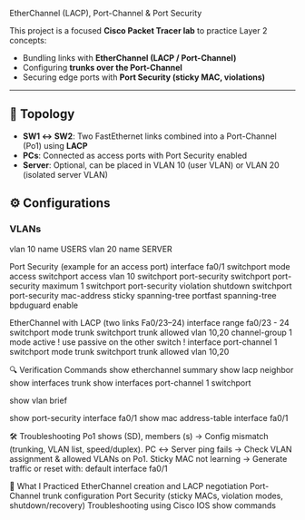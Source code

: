 EtherChannel (LACP), Port-Channel & Port Security

This project is a focused **Cisco Packet Tracer lab** to practice Layer 2 concepts:
- Bundling links with **EtherChannel (LACP / Port-Channel)**
- Configuring **trunks over the Port-Channel**
- Securing edge ports with **Port Security (sticky MAC, violations)**

---

## 📌 Topology

- **SW1 ↔ SW2**: Two FastEthernet links combined into a Port-Channel (Po1) using **LACP**  
- **PCs**: Connected as access ports with Port Security enabled  
- **Server**: Optional, can be placed in VLAN 10 (user VLAN) or VLAN 20 (isolated server VLAN)


## ⚙️ Configurations

### VLANs
vlan 10
 name USERS
vlan 20
 name SERVER

Port Security (example for an access port)
interface fa0/1
 switchport mode access
 switchport access vlan 10
 switchport port-security
 switchport port-security maximum 1
 switchport port-security violation shutdown
 switchport port-security mac-address sticky
 spanning-tree portfast
 spanning-tree bpduguard enable

EtherChannel with LACP (two links Fa0/23–24)
interface range fa0/23 - 24
 switchport mode trunk
 switchport trunk allowed vlan 10,20
 channel-group 1 mode active   ! use passive on the other switch
!
interface port-channel 1
 switchport mode trunk
 switchport trunk allowed vlan 10,20

🔍 Verification Commands
show etherchannel summary
show lacp neighbor
show interfaces trunk
show interfaces port-channel 1 switchport

show vlan brief

show port-security interface fa0/1
show mac address-table interface fa0/1

🛠 Troubleshooting
Po1 shows (SD), members (s) → Config mismatch (trunking, VLAN list, speed/duplex).
PC ↔ Server ping fails → Check VLAN assignment & allowed VLANs on Po1.
Sticky MAC not learning → Generate traffic or reset with:
default interface fa0/1

🎯 What I Practiced
EtherChannel creation and LACP negotiation
Port-Channel trunk configuration
Port Security (sticky MACs, violation modes, shutdown/recovery)
Troubleshooting using Cisco IOS show commands
